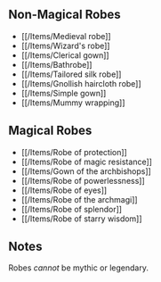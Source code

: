 ## Non-Magical Robes

- [[/Items/Medieval robe]]
- [[/Items/Wizard's robe]]
- [[/Items/Clerical gown]]
- [[/Items/Bathrobe]]
- [[/Items/Tailored silk robe]]
- [[/Items/Gnollish haircloth robe]]
- [[/Items/Simple gown]]
- [[/Items/Mummy wrapping]]

## Magical Robes

- [[/Items/Robe of protection]]
- [[/Items/Robe of magic resistance]]
- [[/Items/Gown of the archbishops]]
- [[/Items/Robe of powerlessness]]
- [[/Items/Robe of eyes]]
- [[/Items/Robe of the archmagi]]
- [[/Items/Robe of splendor]]
- [[/Items/Robe of starry wisdom]]

## Notes

Robes *cannot* be mythic or legendary.